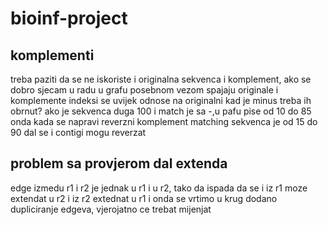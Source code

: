 # bioinf-project

## komplementi

treba paziti da se ne iskoriste i originalna sekvenca i komplement, ako se dobro
sjecam u radu u grafu posebnom vezom spajaju originale i komplemente
indeksi se uvijek odnose na originalni kad je minus treba ih obrnut?
ako je sekvenca duga 100 i match je sa -,u pafu pise od 10 do 85 onda kada se napravi
reverzni komplement matching sekvenca je od 15 do 90
dal se i contigi mogu reverzat

## problem sa provjerom dal extenda
edge izmedu r1 i r2 je jednak u r1 i u r2, tako da ispada da se i iz r1 moze extendat u r2 i iz r2 extednat u r1 i onda se vrtimo u krug
dodano dupliciranje edgeva, vjerojatno ce trebat mijenjat